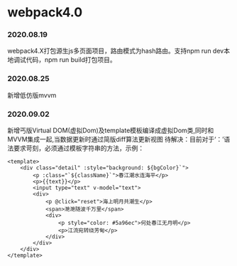 # webpack4.0

### 2020.08.19
webpack4.X打包源生js多页面项目，路由模式为hash路由。支持npm run dev本地调试代码，npm run build打包项目。

### 2020.08.25
新增低仿版mvvm

### 2020.09.02
新增丐版Virtual DOM(虚拟Dom)及template模板编译成虚拟Dom类,同时和MVVM集成一起,当数据更新时通过简版diff算法更新视图
待解决：目前对于‘：’语法要求苛刻，必须通过模板字符串的方法，示例：
```
<template>
    <div class="detail" :style="background: ${bgColor}`">
        <p :class="`${className}`">春江潮水连海平</p>
        <p>{{text}}</p>
        <input type="text" v-model="text">
        <div>
            <p @click="reset">海上明月共潮生</p>
            <span>滟滟随波千万里</span>
            <div>
                <p style="color: #5a96ec">何处春江无月明</p>
                <p>江流宛转绕芳甸</p>
            </div>
        </div>
    </div>
</template>
```

